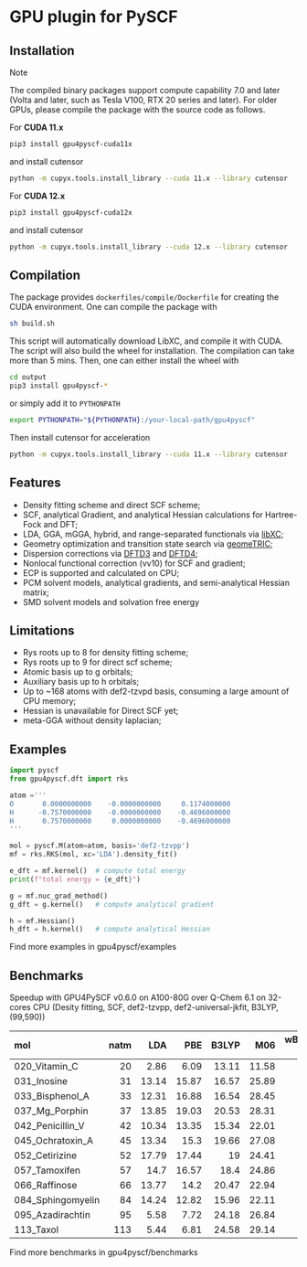 GPU plugin for PySCF
====================
Installation
--------

> [!NOTE]
> The compiled binary packages support compute capability 7.0 and later (Volta and later, such as Tesla V100, RTX 20 series and later). For older GPUs, please compile the package with the source code as follows.

For **CUDA 11.x**
```sh
pip3 install gpu4pyscf-cuda11x
```
and install cutensor
```sh
python -m cupyx.tools.install_library --cuda 11.x --library cutensor
```

For **CUDA 12.x**
```sh
pip3 install gpu4pyscf-cuda12x
```
and install cutensor
```sh
python -m cupyx.tools.install_library --cuda 12.x --library cutensor
```

Compilation
--------
The package provides ```dockerfiles/compile/Dockerfile``` for creating the CUDA environment. One can compile the package with
```sh
sh build.sh
```
This script will automatically download LibXC, and compile it with CUDA. The script will also build the wheel for installation. The compilation can take more than 5 mins. Then, one can either install the wheel with
```sh
cd output
pip3 install gpu4pyscf-*
```
or simply add it to ```PYTHONPATH```
```sh
export PYTHONPATH="${PYTHONPATH}:/your-local-path/gpu4pyscf"
```
Then install cutensor for acceleration
```sh
python -m cupyx.tools.install_library --cuda 11.x --library cutensor
```

Features
--------
- Density fitting scheme and direct SCF scheme;
- SCF, analytical Gradient, and analytical Hessian calculations for Hartree-Fock and DFT;
- LDA, GGA, mGGA, hybrid, and range-separated functionals via [libXC](https://gitlab.com/libxc/libxc/-/tree/master/);
- Geometry optimization and transition state search via [geomeTRIC](https://geometric.readthedocs.io/en/latest/);
- Dispersion corrections via [DFTD3](https://github.com/dftd3/simple-dftd3) and [DFTD4](https://github.com/dftd4/dftd4);
- Nonlocal functional correction (vv10) for SCF and gradient;
- ECP is supported and calculated on CPU;
- PCM solvent models, analytical gradients, and semi-analytical Hessian matrix;
- SMD solvent models and solvation free energy

Limitations
--------
- Rys roots up to 8 for density fitting scheme;
- Rys roots up to 9 for direct scf scheme;
- Atomic basis up to g orbitals;
- Auxiliary basis up to h orbitals;
- Up to ~168 atoms with def2-tzvpd basis, consuming a large amount of CPU memory;
- Hessian is unavailable for Direct SCF yet;
- meta-GGA without density laplacian;

Examples
--------
```python
import pyscf
from gpu4pyscf.dft import rks

atom ='''
O       0.0000000000    -0.0000000000     0.1174000000
H      -0.7570000000    -0.0000000000    -0.4696000000
H       0.7570000000     0.0000000000    -0.4696000000
'''

mol = pyscf.M(atom=atom, basis='def2-tzvpp')
mf = rks.RKS(mol, xc='LDA').density_fit()

e_dft = mf.kernel()  # compute total energy
print(f"total energy = {e_dft}")

g = mf.nuc_grad_method()
g_dft = g.kernel()   # compute analytical gradient

h = mf.Hessian()
h_dft = h.kernel()   # compute analytical Hessian

```
Find more examples in gpu4pyscf/examples

Benchmarks
--------
Speedup with GPU4PySCF v0.6.0 on A100-80G over Q-Chem 6.1 on 32-cores CPU (Desity fitting, SCF, def2-tzvpp, def2-universal-jkfit, B3LYP, (99,590))

| mol               |   natm |    LDA |    PBE |   B3LYP |    M06 |   wB97m-v |
|:------------------|-------:|-------:|-------:|--------:|-------:|----------:|
| 020_Vitamin_C     |     20 |   2.86 |   6.09 |   13.11 |  11.58 |     17.46 |
| 031_Inosine       |     31 |  13.14 |  15.87 |   16.57 |  25.89 |     26.14 |
| 033_Bisphenol_A   |     33 |  12.31 |  16.88 |   16.54 |  28.45 |     28.82 |
| 037_Mg_Porphin    |     37 |  13.85 |  19.03 |   20.53 |  28.31 |     30.27 |
| 042_Penicillin_V  |     42 |  10.34 |  13.35 |   15.34 |  22.01 |     24.2  |
| 045_Ochratoxin_A  |     45 |  13.34 |  15.3  |   19.66 |  27.08 |     25.41 |
| 052_Cetirizine    |     52 |  17.79 |  17.44 |   19    |  24.41 |     25.87 |
| 057_Tamoxifen     |     57 |  14.7  |  16.57 |   18.4  |  24.86 |     25.47 |
| 066_Raffinose     |     66 |  13.77 |  14.2  |   20.47 |  22.94 |     25.35 |
| 084_Sphingomyelin |     84 |  14.24 |  12.82 |   15.96 |  22.11 |     24.46 |
| 095_Azadirachtin  |     95 |   5.58 |   7.72 |   24.18 |  26.84 |     25.21 |
| 113_Taxol         |    113 |   5.44 |   6.81 |   24.58 |  29.14 |    nan    |

Find more benchmarks in gpu4pyscf/benchmarks


